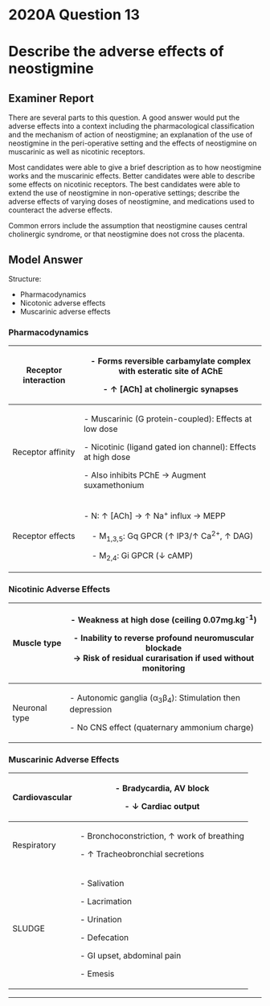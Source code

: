 <div class = "saq"> 

# 2020A Question 13 
# Describe the adverse effects of neostigmine


## Examiner Report
There are several parts to this question. A good answer would put the adverse effects into a context including the pharmacological classification and the mechanism of action of neostigmine; an explanation of the use of neostigmine in the peri-operative setting and the effects of neostigmine on muscarinic as well as nicotinic receptors.

Most candidates were able to give a brief description as to how neostigmine works and the muscarinic effects. Better candidates were able to describe some effects on nicotinic receptors. The best candidates were able to extend the use of neostigmine in non-operative settings; describe the adverse effects of varying doses of neostigmine, and medications used to counteract the adverse effects.

Common errors include the assumption that neostigmine causes central cholinergic syndrome, or that neostigmine does not cross the placenta.

## Model Answer
Structure:
- Pharmacodynamics
- Nicotonic adverse effects
- Muscarinic adverse effects

### Pharmacodynamics

|Receptor interaction|<p>- Forms reversible carbamylate complex with esteratic site of AChE</p><p>- ↑ [ACh] at cholinergic synapses</p>|
| -- | -- |
|Receptor affinity|<p>- Muscarinic (G protein-coupled): Effects at low dose</p><p>- Nicotinic (ligand gated ion channel): Effects at high dose</p><p>- Also inhibits PChE → Augment suxamethonium</p>|
|Receptor effects|<p>- N: ↑ [ACh] → ↑ Na<sup>+</sup> influx → MEPP</p><p>&emsp;- M<sub>1,3,5</sub>: Gq GPCR (↑ IP3/↑ Ca<sup>2+</sup>, ↑ DAG)</p><p>&emsp;- M<sub>2,4</sub>: Gi GPCR (↓ cAMP)</p>|

### Nicotinic Adverse Effects

|Muscle type|<p>- Weakness at high dose (ceiling 0.07mg.kg<sup>-1</sup>)</p><p>- Inability to reverse profound neuromuscular blockade<br>  → Risk of residual curarisation if used without monitoring</p>|
| -- | -- |
|Neuronal type|<p>- Autonomic ganglia (α<sub>3</sub>β<sub>4</sub>): Stimulation then depression</p><p>- No CNS effect (quaternary ammonium charge)</p>|

### Muscarinic Adverse Effects

|Cardiovascular|<p>- Bradycardia, AV block</p><p>- ↓ Cardiac output</p>|
| -- | -- |
|Respiratory|<p>- Bronchoconstriction, ↑ work of breathing</p><p>- ↑ Tracheobronchial secretions</p>|
|SLUDGE|<p>- Salivation</p><p>- Lacrimation</p><p>- Urination</p><p>- Defecation</p><p>- GI upset, abdominal pain</p><p>- Emesis</p>|



--- 

</div>